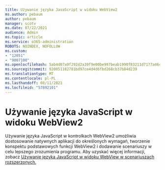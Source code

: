 ```yaml
---
title: Używanie języka JavaScript w widoku WebView2
ms.author: pebaum
author: pebaum
manager: scotv
ms.date: 07/22/2021
audience: Admin
ms.topic: article
ms.service: o365-administration
ROBOTS: NOINDEX, NOFOLLOW
ms.custom:
- "12051"
- "9007100"
ms.openlocfilehash: 5ab4d07a9f292d2a39f9e00be997beab1990f83211d7177a46cc310effbe4553
ms.sourcegitcommit: 920051182781bd97ce4d4d6fbd268cb37b84d239
ms.translationtype: MT
ms.contentlocale: pl-PL
ms.lasthandoff: 08/11/2021
ms.locfileid: "57892101"
---
```

# <a name="use-javascript-in-webview2"></a>Używanie języka JavaScript w widoku WebView2

Używanie języka JavaScript w kontrolkach WebView2 umożliwia dostosowanie natywnych aplikacji do określonych wymagań, tworzenie konspektu podstawowych funkcji WebView2 i dodawanie scenariuszy w celu lepszego zrozumienia programu. Aby uzyskać więcej informacji, zobacz [Używanie języka JavaScript w widoku WebView w scenariuszach rozszerzonych.](https://docs.microsoft.com/microsoft-edge/webview2/how-to/javascript)
